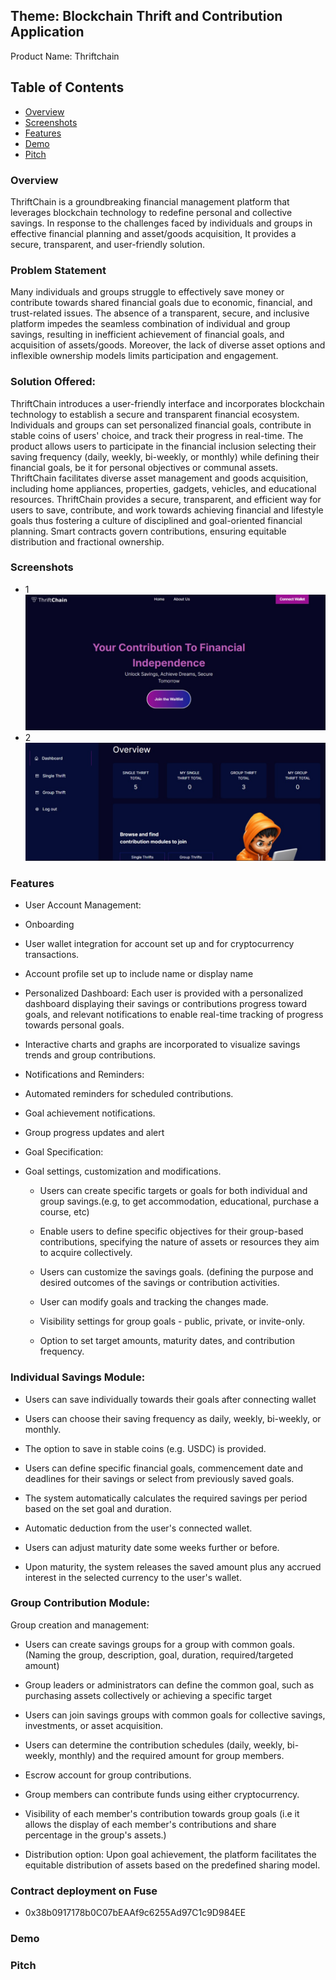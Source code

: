 ## Theme: Blockchain Thrift and Contribution Application
Product Name: Thriftchain

## Table of Contents
- [Overview](#Overview)
- [Screenshots](#Screenshots)
- [Features](#features)
- [Demo](#demo)
- [Pitch](#pitch)


### Overview
ThriftChain is a groundbreaking financial management platform that leverages blockchain technology to redefine personal and collective savings. In response to the challenges faced by individuals and groups in effective financial planning and asset/goods acquisition, It provides a secure, transparent, and user-friendly solution.

### Problem Statement
Many individuals and groups struggle to effectively save money or contribute towards shared financial goals due to economic, financial, and trust-related issues. The absence of a transparent, secure, and inclusive platform impedes the seamless combination of individual and group savings, resulting in inefficient achievement of financial goals, and acquisition of assets/goods. Moreover, the lack of diverse asset options and inflexible ownership models limits participation and engagement.

### Solution Offered:
ThriftChain introduces a user-friendly interface and incorporates blockchain technology to establish a secure and transparent financial ecosystem. Individuals and groups can set personalized financial goals, contribute in stable coins of users' choice, and track their progress in real-time. The product allows users to participate in the financial inclusion selecting their saving frequency (daily, weekly, bi-weekly, or monthly) while defining their financial goals, be it for personal objectives or communal assets. 
<br />
ThriftChain facilitates diverse asset management and goods acquisition, including home appliances, properties, gadgets, vehicles, and educational resources. ThriftChain provides a secure, transparent, and efficient way for users to save, contribute, and work towards achieving financial and lifestyle goals thus fostering a culture of disciplined and goal-oriented financial planning. Smart contracts govern contributions, ensuring equitable distribution and fractional ownership.


### Screenshots

- 1
![Screenshot](./public/screenshot1.jpg)
- 2
![Screenshot](./public/screenshot2.jpg)



### Features

- User Account Management:

- Onboarding

- User wallet integration for account set up and for cryptocurrency transactions.

- Account profile set up to include name or display name

- Personalized Dashboard: Each user is provided with a personalized dashboard displaying their savings or contributions progress toward goals, and relevant notifications to enable real-time tracking of progress towards personal goals.

- Interactive charts and graphs are incorporated to visualize savings trends and group contributions.

- Notifications and Reminders:

- Automated reminders for scheduled contributions.

- Goal achievement notifications.

- Group progress updates and alert

- Goal Specification:

- Goal settings, customization and modifications.

    - Users can create specific targets or goals for both individual and group savings.(e.g, to get accommodation, educational, purchase a course, etc)

    - Enable users to define specific objectives for their group-based contributions, specifying the nature of assets or resources they aim to acquire collectively.

    - Users can customize the savings goals. (defining the purpose and desired outcomes of the savings or contribution activities.

    - User can modify goals and tracking the changes made.

    - Visibility settings for group goals - public, private, or invite-only.

    - Option to set target amounts, maturity dates, and contribution frequency.

### Individual Savings Module:

- Users can save individually towards their goals after connecting wallet

- Users can choose their saving frequency as daily, weekly, bi-weekly, or monthly.

- The option to save in stable coins (e.g. USDC) is provided.

- Users can define specific financial goals, commencement date and deadlines for their savings or select from previously saved goals.

- The system automatically calculates the required savings per period based on the set goal and duration.

- Automatic deduction from the user's connected wallet.

- Users can adjust maturity date some weeks further or before.

- Upon maturity, the system releases the saved amount plus any accrued interest in the selected currency to the user's wallet.

### Group Contribution Module:
Group creation and management:

- Users can create savings groups for a group with common goals.(Naming the group, description, goal, duration, required/targeted amount)

- Group leaders or administrators can define the common goal, such as purchasing assets collectively or achieving a specific target

- Users can join savings groups with common goals for collective savings, investments, or asset acquisition.

- Users can determine the contribution schedules (daily, weekly, bi-weekly, monthly) and the required amount for group members.

- Escrow account for group contributions.

- Group members can contribute funds using either cryptocurrency.

- Visibility of each member's contribution towards group goals (i.e it allows the display of each member's contributions and share percentage in the group's assets.)

- Distribution option: Upon goal achievement, the platform facilitates the equitable distribution of assets based on the predefined sharing model.

### Contract deployment on Fuse

- 0x38b0917178b0C07bEAAf9c6255Ad97C1c9D984EE

### Demo


### Pitch
